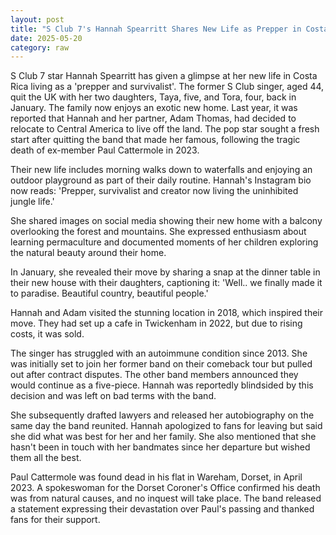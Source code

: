 ```yaml
---
layout: post
title: "S Club 7's Hannah Spearritt Shares New Life as Prepper in Costa Rica with Her Two Kids"
date: 2025-05-20
category: raw
---
```


S Club 7 star Hannah Spearritt has given a glimpse at her new life in Costa Rica living as a 'prepper and survivalist'. The former S Club singer, aged 44, quit the UK with her two daughters, Taya, five, and Tora, four, back in January. The family now enjoys an exotic new home. Last year, it was reported that Hannah and her partner, Adam Thomas, had decided to relocate to Central America to live off the land. The pop star sought a fresh start after quitting the band that made her famous, following the tragic death of ex-member Paul Cattermole in 2023.

Their new life includes morning walks down to waterfalls and enjoying an outdoor playground as part of their daily routine. Hannah's Instagram bio now reads: 'Prepper, survivalist and creator now living the uninhibited jungle life.'

She shared images on social media showing their new home with a balcony overlooking the forest and mountains. She expressed enthusiasm about learning permaculture and documented moments of her children exploring the natural beauty around their home.

In January, she revealed their move by sharing a snap at the dinner table in their new house with their daughters, captioning it: 'Well.. we finally made it to paradise. Beautiful country, beautiful people.'

Hannah and Adam visited the stunning location in 2018, which inspired their move. They had set up a cafe in Twickenham in 2022, but due to rising costs, it was sold.

The singer has struggled with an autoimmune condition since 2013. She was initially set to join her former band on their comeback tour but pulled out after contract disputes. The other band members announced they would continue as a five-piece. Hannah was reportedly blindsided by this decision and was left on bad terms with the band.

She subsequently drafted lawyers and released her autobiography on the same day the band reunited. Hannah apologized to fans for leaving but said she did what was best for her and her family. She also mentioned that she hasn't been in touch with her bandmates since her departure but wished them all the best.

Paul Cattermole was found dead in his flat in Wareham, Dorset, in April 2023. A spokeswoman for the Dorset Coroner's Office confirmed his death was from natural causes, and no inquest will take place. The band released a statement expressing their devastation over Paul's passing and thanked fans for their support.

